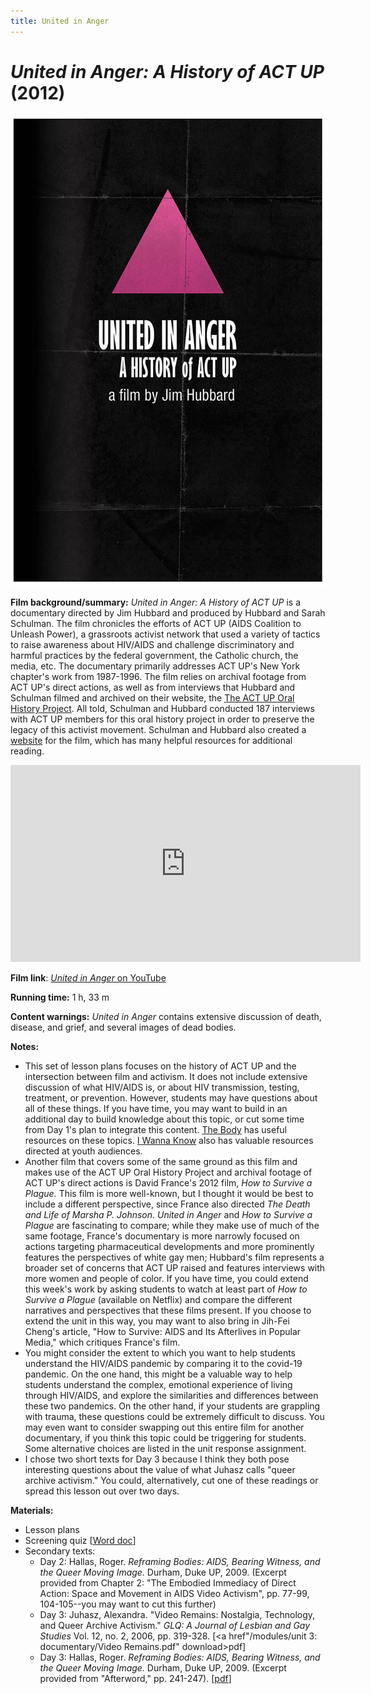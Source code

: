 ```yaml
---
title: United in Anger
---
```

# *United in Anger: A History of ACT UP* (2012)

<a href="/modules/unit 3: documentary/unitedinanger.jpg">
<img src="/modules/unit 3: documentary/unitedinanger.jpg" class="poster">
</a>

**Film background/summary:** *United in Anger: A History of ACT UP* is a documentary directed by Jim Hubbard and produced by Hubbard and Sarah Schulman. The film chronicles the efforts of ACT UP (AIDS Coalition to Unleash Power), a grassroots activist network that used a variety of tactics to raise awareness about HIV/AIDS and challenge discriminatory and harmful practices by the federal government, the Catholic church, the media, etc. The documentary primarily addresses ACT UP's New York chapter's work from 1987-1996. The film relies on archival footage from ACT UP's direct actions, as well as from interviews that Hubbard and Schulman filmed and archived on their website, the [The ACT UP Oral History Project](http://www.actuporalhistory.org/). All told, Schulman and Hubbard conducted 187 interviews with ACT UP members for this oral history project in order to preserve the legacy of this activist movement. Schulman and Hubbard also created a [website](https://www.unitedinanger.com/) for the film, which has many helpful resources for additional reading.

<iframe width="560" height="315" src="https://www.youtube.com/embed/X4ZacAyc4b8" frameborder="0" allow="accelerometer; autoplay; clipboard-write; encrypted-media; gyroscope; picture-in-picture" allowfullscreen></iframe>

**Film link**: [*United in Anger* on YouTube](https://youtu.be/MrAzU79PBVM)

**Running time:** 1 h, 33 m

**Content warnings:** *United in Anger* contains extensive discussion of death, disease, and grief, and several images of dead bodies.

**Notes:**
* This set of lesson plans focuses on the history of ACT UP and the intersection between film and activism. It does not include extensive discussion of what HIV/AIDS is, or about HIV transmission, testing, treatment, or prevention. However, students may have questions about all of these things. If you have time, you may want to build in an additional day to build knowledge about this topic, or cut some time from Day 1's plan to integrate this content. [The Body](https://www.thebody.com/health/hiv-aids) has useful resources on these topics. [I Wanna Know](http://www.iwannaknow.org/teens/sti/hiv_aids.html) also has valuable resources directed at youth audiences.
* Another film that covers some of the same ground as this film and makes use of the ACT UP Oral History Project and archival footage of ACT UP's direct actions is David France's 2012 film, *How to Survive a Plague.* This film is more well-known, but I thought it would be best to include a different perspective, since France also directed *The Death and Life of Marsha P. Johnson.* *United in Anger* and *How to Survive a Plague* are fascinating to compare; while they make use of much of the same footage, France's documentary is more narrowly focused on actions targeting pharmaceutical developments and more prominently features the perspectives of white gay men; Hubbard's film represents a broader set of concerns that ACT UP raised and features interviews with more women and people of color. If you have time, you could extend this week's work by asking students to watch at least part of *How to Survive a Plague* (available on Netflix) and compare the different narratives and perspectives that these films present. If you choose to extend the unit in this way, you may want to also bring in Jih-Fei Cheng's article, "How to Survive: AIDS and Its Afterlives in Popular Media," which critiques France's film.
* You might consider the extent to which you want to help students understand the HIV/AIDS pandemic by comparing it to the covid-19 pandemic. On the one hand, this might be a valuable way to help students understand the complex, emotional experience of living through HIV/AIDS, and explore the similarities and differences between these two pandemics. On the other hand, if your students are grappling with trauma, these questions could be extremely difficult to discuss. You may even want to consider swapping out this entire film for another documentary, if you think this topic could be triggering for students. Some alternative choices are listed in the unit response assignment.
* I chose two short texts for Day 3 because I think they both pose interesting questions about the value of what Juhasz calls "queer archive activism." You could, alternatively, cut one of these readings or spread this lesson out over two days.

**Materials:**
* Lesson plans
* Screening quiz [<a href="/modules/unit 3: documentary/United in Anger Quiz.docx" download>Word doc</a>]
* Secondary texts:
    * Day 2: Hallas, Roger. *Reframing Bodies: AIDS, Bearing Witness, and the Queer Moving Image.* Durham, Duke UP, 2009. (Excerpt provided from Chapter 2: "The Embodied Immediacy of Direct Action: Space and Movement in AIDS Video Activism", pp. 77-99, 104-105--you may want to cut this further)
    * Day 3: Juhasz, Alexandra. "Video Remains: Nostalgia, Technology, and Queer Archive Activism." *GLQ: A Journal of Lesbian and Gay Studies* Vol. 12, no. 2, 2006, pp. 319-328. [<a href"/modules/unit 3: documentary/Video Remains.pdf" download>pdf</a>]
    * Day 3: Hallas, Roger. *Reframing Bodies: AIDS, Bearing Witness, and the Queer Moving Image.* Durham, Duke UP, 2009. (Excerpt provided from "Afterword," pp. 241-247). [<a href="/modules/unit 3: documentary/Hallas Afterword.pdf" download>pdf</a>]
